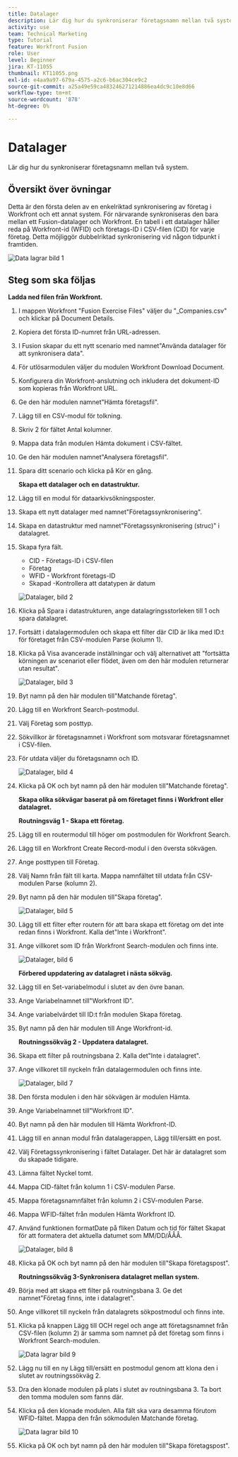 ```yaml
---
title: Datalager
description: Lär dig hur du synkroniserar företagsnamn mellan två system. (Ska innehålla mellan 60 och 160 tecken, men är 59 tecken)
activity: use
team: Technical Marketing
type: Tutorial
feature: Workfront Fusion
role: User
level: Beginner
jira: KT-11055
thumbnail: KT11055.png
exl-id: e4aa9a97-679a-4575-a2c6-b6ac304ce9c2
source-git-commit: a25a49e59ca483246271214886ea4dc9c10e8d66
workflow-type: tm+mt
source-wordcount: '878'
ht-degree: 0%

---
```


# Datalager

Lär dig hur du synkroniserar företagsnamn mellan två system.

## Översikt över övningar

Detta är den första delen av en enkelriktad synkronisering av företag i Workfront och ett annat system. För närvarande synkroniseras den bara mellan ett Fusion-datalager och Workfront. En tabell i ett datalager håller reda på Workfront-id (WFID) och företags-ID i CSV-filen (CID) för varje företag. Detta möjliggör dubbelriktad synkronisering vid någon tidpunkt i framtiden.

![Data lagrar bild 1](../12-exercises/assets/data-stores-walkthrough-1.png)

## Steg som ska följas

**Ladda ned filen från Workfront.**

1. I mappen Workfront &quot;Fusion Exercise Files&quot; väljer du &quot;_Companies.csv&quot; och klickar på Document Details.
1. Kopiera det första ID-numret från URL-adressen.
1. I Fusion skapar du ett nytt scenario med namnet&quot;Använda datalager för att synkronisera data&quot;.
1. För utlösarmodulen väljer du modulen Workfront Download Document.
1. Konfigurera din Workfront-anslutning och inkludera det dokument-ID som kopieras från Workfront URL.
1. Ge den här modulen namnet&quot;Hämta företagsfil&quot;.
1. Lägg till en CSV-modul för tolkning.
1. Skriv 2 för fältet Antal kolumner.
1. Mappa data från modulen Hämta dokument i CSV-fältet.
1. Ge den här modulen namnet&quot;Analysera företagsfil&quot;.
1. Spara ditt scenario och klicka på Kör en gång.

   **Skapa ett datalager och en datastruktur.**

1. Lägg till en modul för dataarkivsökningsposter.
1. Skapa ett nytt datalager med namnet&quot;Företagssynkronisering&quot;.
1. Skapa en datastruktur med namnet&quot;Företagssynkronisering (struc)&quot; i datalagret.
1. Skapa fyra fält.

   + CID - Företags-ID i CSV-filen
   + Företag
   + WFID - Workfront företags-ID
   + Skapad -Kontrollera att datatypen är datum

   ![Datalager, bild 2](../12-exercises/assets/data-stores-walkthrough-2.png)

1. Klicka på Spara i datastrukturen, ange datalagringsstorleken till 1 och spara datalagret.
1. Fortsätt i datalagermodulen och skapa ett filter där CID är lika med ID:t för företaget från CSV-modulen Parse (kolumn 1).
1. Klicka på Visa avancerade inställningar och välj alternativet att &quot;fortsätta körningen av scenariot eller flödet, även om den här modulen returnerar utan resultat&quot;.

   ![Datalager, bild 3](../12-exercises/assets/data-stores-walkthrough-3.png)

1. Byt namn på den här modulen till&quot;Matchande företag&quot;.
1. Lägg till en Workfront Search-postmodul.
1. Välj Företag som posttyp.
1. Sökvillkor är företagsnamnet i Workfront som motsvarar företagsnamnet i CSV-filen.
1. För utdata väljer du företagsnamn och ID.

   ![Datalager, bild 4](../12-exercises/assets/data-stores-walkthrough-4.png)

1. Klicka på OK och byt namn på den här modulen till&quot;Matchande företag&quot;.

   **Skapa olika sökvägar baserat på om företaget finns i Workfront eller datalagret.**

   **Routningsväg 1 - Skapa ett företag.**

1. Lägg till en routermodul till höger om postmodulen för Workfront Search.
1. Lägg till en Workfront Create Record-modul i den översta sökvägen.
1. Ange posttypen till Företag.
1. Välj Namn från fält till karta. Mappa namnfältet till utdata från CSV-modulen Parse (kolumn 2).
1. Byt namn på den här modulen till&quot;Skapa företag&quot;.

   ![Datalager, bild 5](../12-exercises/assets/data-stores-walkthrough-5.png)

1. Lägg till ett filter efter routern för att bara skapa ett företag om det inte redan finns i Workfront. Kalla det&quot;Inte i Workfront&quot;.
1. Ange villkoret som ID från Workfront Search-modulen och finns inte.

   ![Datalager, bild 6](../12-exercises/assets/data-stores-walkthrough-6.png)

   **Förbered uppdatering av datalagret i nästa sökväg.**

1. Lägg till en Set-variabelmodul i slutet av den övre banan.
1. Ange Variabelnamnet till&quot;Workfront ID&quot;.
1. Ange variabelvärdet till ID:t från modulen Skapa företag.
1. Byt namn på den här modulen till Ange Workfront-id.

   **Routningssökväg 2 - Uppdatera datalagret.**

1. Skapa ett filter på routningsbana 2. Kalla det&quot;Inte i datalagret&quot;.

1. Ange villkoret till nyckeln från datalagermodulen och finns inte.

   ![Datalager, bild 7](../12-exercises/assets/data-stores-walkthrough-7.png)

1. Den första modulen i den här sökvägen är modulen Hämta.
1. Ange Variabelnamnet till&quot;Workfront ID&quot;.
1. Byt namn på den här modulen till Hämta Workfront-ID.
1. Lägg till en annan modul från datalagerappen, Lägg till/ersätt en post.
1. Välj Företagssynkronisering i fältet Datalager. Det här är datalagret som du skapade tidigare.
1. Lämna fältet Nyckel tomt.
1. Mappa CID-fältet från kolumn 1 i CSV-modulen Parse.
1. Mappa företagsnamnfältet från kolumn 2 i CSV-modulen Parse.
1. Mappa WFID-fältet från modulen Hämta Workfront ID.
1. Använd funktionen formatDate på fliken Datum och tid för fältet Skapat för att formatera det aktuella datumet som MM/DD/ÅÅÅ.

   ![Datalager, bild 8](../12-exercises/assets/data-stores-walkthrough-8.png)

1. Klicka på OK och byt namn på den här modulen till&quot;Skapa företagspost&quot;.

   **Routningssökväg 3-Synkronisera datalagret mellan system.**

1. Börja med att skapa ett filter på routningsbana 3. Ge det namnet&quot;Företag finns, inte i datalagret&quot;.
1. Ange villkoret till nyckeln från datalagrets sökpostmodul och finns inte.
1. Klicka på knappen Lägg till OCH regel och ange att företagsnamnet från CSV-filen (kolumn 2) är samma som namnet på det företag som finns i Workfront Search-modulen.

   ![Data lagrar bild 9](../12-exercises/assets/data-stores-walkthrough-9.png)

1. Lägg nu till en ny Lägg till/ersätt en postmodul genom att klona den i slutet av routningssökväg 2.
1. Dra den klonade modulen på plats i slutet av routningsbana 3. Ta bort den tomma modulen som fanns där.
1. Klicka på den klonade modulen. Alla fält ska vara desamma förutom WFID-fältet. Mappa den från sökmodulen Matchande företag.

   ![Data lagrar bild 10](../12-exercises/assets/data-stores-walkthrough-10.png)

1. Klicka på OK och byt namn på den här modulen till&quot;Skapa företagspost&quot;.
